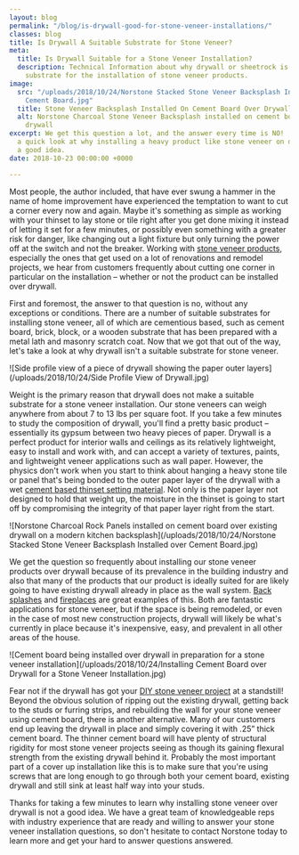 ```yaml
---
layout: blog
permalink: "/blog/is-drywall-good-for-stone-veneer-installations/"
classes: blog
title: Is Drywall A Suitable Substrate for Stone Veneer?
meta:
  title: Is Drywall Suitable for a Stone Veneer Installation?
  description: Technical Information about why drywall or sheetrock is not a suitable
    substrate for the installation of stone veneer products.
image:
  src: "/uploads/2018/10/24/Norstone Stacked Stone Veneer Backsplash Installed over
    Cement Board.jpg"
  title: Stone Veneer Backsplash Installed On Cement Board Over Drywall
  alt: Norstone Charcoal Stone Veneer Backsplash installed on cement board over existing
    drywall
excerpt: We get this question a lot, and the answer every time is NO!  Let's take
  a quick look at why installing a heavy product like stone veneer on drywall is not
  a good idea.
date: 2018-10-23 00:00:00 +0000

---
```

Most people, the author included, that have ever swung a hammer in the name of home improvement have experienced the temptation to want to cut a corner every now and again.  Maybe it's something as simple as working with your thinset to lay stone or tile right after you get done mixing it instead of letting it set for a few minutes, or possibly even something with a greater risk for danger, like changing out a light fixture but only turning the power off at the switch and not the breaker.  Working with [stone veneer products](https://www.norstoneusa.com/products/), especially the ones that get used on a lot of renovations and remodel projects, we hear from customers frequently about cutting one corner in particular on the installation – whether or not the product can be installed over drywall. 

First and foremost, the answer to that question is no, without any exceptions or conditions.  There are a number of suitable substrates for installing stone veneer, all of which are cementious based, such as cement board, brick, block, or a wooden substrate that has been prepared with a metal lath and masonry scratch coat.  Now that we got that out of the way, let's take a look at why drywall isn't a suitable substrate for stone veneer. 

![Side profile view of a piece of drywall showing the paper outer layers](/uploads/2018/10/24/Side Profile View of Drywall.jpg)

Weight is the primary reason that drywall does not make a suitable substrate for a stone veneer installation.  Our stone veneers can weigh anywhere from about 7 to 13 lbs per square foot.  If you take a few minutes to study the composition of drywall, you'll find a pretty basic product – essentially its gypsum between two heavy pieces of paper.  Drywall is a perfect product for interior walls and ceilings as its relatively lightweight, easy to install and work with, and can accept a variety of textures, paints, and lightweight veneer applications such as wall paper.  However, the physics don't work when you start to think about hanging a heavy stone tile or panel that's being bonded to the outer paper layer of the drywall with a wet [cement based thinset setting material](https://www.norstoneusa.com/blog/what-is-the-difference-between-different-types-of-thinset-and-what-s-the-best-thinset-for-stacked-stone-installations/).  Not only is the paper layer not designed to hold that weight up, the moisture in the thinset is going to start off by compromising the integrity of that paper layer right from the start. 

![Norstone Charcoal Rock Panels installed on cement board over existing drywall on a modern kitchen backsplash](/uploads/2018/10/24/Norstone Stacked Stone Veneer Backsplash Installed over Cement Board.jpg)

We get the question so frequently about installing our stone veneer products over drywall because of its prevalence in the building industry and also that many of the products that our product is ideally suited for are likely going to have existing drywall already in place as the wall system.  [Back splashes](https://www.norstoneusa.com/gallery/application/backsplash/) and [fireplaces](https://www.norstoneusa.com/gallery/application/fireplace/) are great examples of this.  Both are fantastic applications for stone veneer, but if the space is being remodeled, or even in the case of most new construction projects, drywall will likely be what's currently in place because it's inexpensive, easy, and prevalent in all other areas of the house.    

![Cement board being installed over drywall in preparation for a stone veneer installation](/uploads/2018/10/24/Installing Cement Board over Drywall for a Stone Veneer Installation.jpg)

Fear not if the drywall has got your [DIY stone veneer project](https://www.norstoneusa.com/blog/norstone-diy-infographic/) at a standstill!  Beyond the obvious solution of ripping out the existing drywall, getting back to the studs or furring strips, and rebuilding the wall for your stone veneer using cement board, there is another alternative.  Many of our customers end up leaving the drywall in place and simply covering it with .25” thick cement board.  The thinner cement board will have plenty of structural rigidity for most stone veneer projects seeing as though its gaining flexural strength from the existing drywall behind it.  Probably the most important part of a cover up installation like this is to make sure that you're using screws that are long enough to go through both your cement board, existing drywall and still sink at least half way into your studs. 

Thanks for taking a few minutes to learn why installing stone veneer over drywall is not a good idea.  We have a great team of knowledgeable reps with industry experience that are ready and willing to answer your stone veneer installation questions, so don't hesitate to contact Norstone today to learn more and get your hard to answer questions answered.
